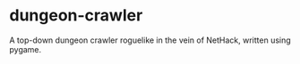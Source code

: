 # dungeon-crawler
A top-down dungeon crawler roguelike in the vein of NetHack, written using pygame.

